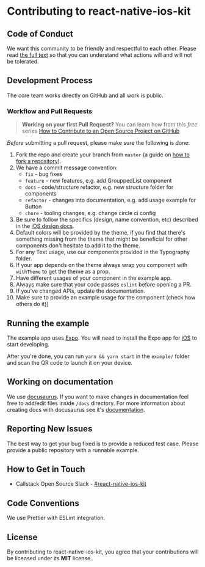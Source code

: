 # Contributing to react-native-ios-kit

## Code of Conduct

We want this community to be friendly and respectful to each other. Please read [the full text](/CODE_OF_CONDUCT.md) so that you can understand what actions will and will not be tolerated.

## Development Process

The core team works directly on GitHub and all work is public.

### Workflow and Pull Requests

> **Working on your first Pull Request?**
You can learn how from this *free* series [How to Contribute to an Open Source Project on GitHub](https://egghead.io/series/how-to-contribute-to-an-open-source-project-on-github)

*Before* submitting a pull request, please make sure the following is done:

1. Fork the repo and create your branch from `master` (a guide on [how to fork a repository](https://help.github.com/articles/fork-a-repo/)).
1. We have a commit message convention:
    - `fix` - bug fixes
    - `feature` -  new features, e.g. add GrouppedList component
    - `docs` - code/structure refactor, e.g. new structure folder for components
    - `refactor` - changes into documentation, e.g. add usage example for Button
    - `chore` - tooling changes, e.g. change circle ci config
1. Be sure to follow the specifics (design, name convention, etc) described in the [iOS design docs](https://developer.apple.com/ios/human-interface-guidelines).
1. Default colors will be provided by the theme, if you find that there's something missing from the theme that might be beneficial for other components
don't hesitate to add it to the theme.
1. For any Text usage, use our components provided in the Typography folder.
1. If your app depends on the theme always wrap you component with `withTheme` to get the theme as a prop.
1. Have different usages of your component in the example app.  
1. Always make sure that your code passes `eslint` before opening a PR.
1. If you've changed APIs, update the documentation.  
1. Make sure to provide an example usage for the component (check how others do it)]

## Running the example

The example app uses [Expo](https://expo.io/). You will need to install the Expo app for [iOS](https://itunes.apple.com/app/apple-store/id982107779) to start developing.

After you're done, you can run `yarn && yarn start` in the `example/` folder and scan the QR code to launch it on your device.

## Working on documentation

We use [docusaurus](https://docusaurus.io). If you want to make changes in documentation feel free to add/edit files inside `/docs` directory. For more information about creating docs with docusaurus see it's [documentation](https://docusaurus.io/docs/en/installation.html).

## Reporting New Issues

The best way to get your bug fixed is to provide a reduced test case. Please provide a public repository with a runnable example.

## How to Get in Touch

* Callstack Open Source Slack - [#react-native-ios-kit](https://slack.callstack.com/)

## Code Conventions

We use Prettier with ESLint integration.

## License

By contributing to react-native-ios-kit, you agree that your contributions will be licensed under its **MIT** license.
